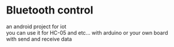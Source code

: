 # Bluetooth control  
an android project for iot  
you can use it for HC-05 and etc... with arduino or your own board  
with send and receive data  


